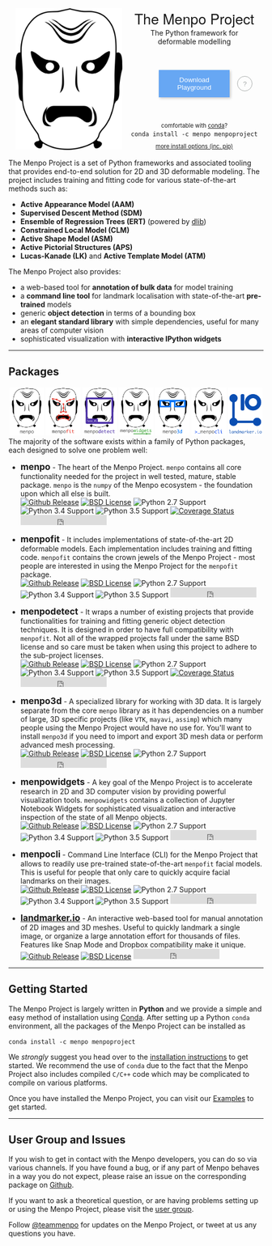 <style>
button:focus {
  outline: none;
}
.hero_logo {
  max-height: 280px;
}
@media (max-width: 590px) {
  .hero_logo {
    max-height: 180px;
  }
}
.hero_container {
  display: flex; 
  flex-direction: row; 
  justify-content: center; 
  flex-wrap: wrap; 
  max-width: 600px;
}
.hero_rightcolumn {
  display: flex; 
  flex-direction: column; 
  align-items: center; 
  justify-content: space-between;
}
.hero_logo_container {
  display: flex; 
  align-items: center;
  margin: 0px 10px;
}
.download_button {
  background: rgb(103, 167, 243); 
  color: white; 
  border: none; 
  margin: 5px 15px; 
  padding: 12px; 
  max-width: 140px;
  box-shadow: 2px 2px 5px #C7C7C7; 
  font-weight: 300;
}
.playground_help {
  position: relative;
  background: none; 
  color: #A6AAA9; 
  border: 1px solid #A6AAA9; 
  width: 30px; 
  height: 30px; 
  border-radius: 30px; 
  font-weight: 300;
}
.playground_help_popup {
  position: absolute;
  background: #70BF41;
  color: white;
  box-shadow: 2px 2px 5px #C7C7C7;
  min-width: 320px;
  border-radius: 10px;
  font-weight: 300;
  top: 55px;
  right: -40px;
  padding: 12px;
  visibility: hidden;
  opacity: 0;
  transition:visibility 0s linear 0.3s,opacity 0.3s ease;
}
.playground_help_speach {
  position: absolute;
  color: white;
  border-color: transparent;
  border-bottom-color: #70BF41;
  border-style: solid;
  border-width: 12px;
  border-bottom-width: 20px;
  font-weight: 300;
  right: 2px;
  visibility: hidden;
  opacity: 0;
  transition:visibility 0s linear 0.3s,opacity 0.3s ease;
}
.playground_help:hover .playground_help_popup {
    opacity: 1;
    visibility: visible;
    transition-delay: 0s;
}
.playground_help:hover .playground_help_speach {
    opacity: 1;
    visibility: visible;
    transition-delay: 0s;
}
</style>
<center>
  <div class="hero_container">
    <div class="hero_logo_container">
      <img class="hero_logo" src="logo/menpoproject.png" alt="The Menpo Project">
    </div>
    <div class="hero_rightcolumn">
      <div>
        <strong style="font-size: 200%; font-family: 'HelveticaNeue-Light', 'Helvetica Neue Light', 'Helvetica Neue', Helvetica, Arial, 'Lucida Grande', sans-serif; font-weight: 500;">The Menpo Project</strong>
        <div style="max-width: 200px;">The Python framework for deformable modelling</div>
      </div>
      <div style="display: flex; flex-direction: row; align-items: center;">
        <div style="width: 30px; height: 30px;"></div>
        <button class="download_button">Download Playground</button>
        <button class="playground_help">
          ?
          <div class="playground_help_speach"></div>
          <div class="playground_help_popup">
            <p>The playground is a standalone installation of menpo that will get you up and running as quickly as possible.</p>
            <p>If you are new to menpo or Python in general you may want to start with the playground.</p>
            <p>Head to our <a style="font-weight: bold; color: white;" href="installation">installation page</a> for more options.</p>
          </div>
        </button>
      </div>
      <div>
        <div style="font-size: 80%">comfortable with <a href="https://www.continuum.io/downloads">conda</a>?</div>
        <code style="padding: 7px;">conda install -c menpo menpoproject</code>
        <div style="font-size: 80%; margin-top: 10px;"><a href="installation">more install options (inc. pip)</a></div>
      </div>
    </div>
  </div>
</center>
<br>
<!---
MAIN DESCRIPTION
-->
The Menpo Project is a set of Python frameworks and associated tooling that provides end-to-end solution for 2D and 3D deformable modeling. The project includes training and fitting code for various state-of-the-art methods such as:

* **Active Appearance Model (AAM)**
* **Supervised Descent Method (SDM)**
* **Ensemble of Regression Trees (ERT)** (powered by [dlib](http://dlib.net/ "dlib C++ Library"))
* **Constrained Local Model (CLM)**
* **Active Shape Model (ASM)**
* **Active Pictorial Structures (APS)**
* **Lucas-Kanade (LK)** and **Active Template Model (ATM)**

The Menpo Project also provides:
* a web-based tool for **annotation of bulk data** for model training
* a **command line tool** for landmark localisation with state-of-the-art **pre-trained** models
* generic **object detection** in terms of a bounding box
* an **elegant standard library** with simple dependencies, useful for many areas of computer vision
* sophisticated visualization with **interactive IPython widgets**

---------------------------------------

## Packages
<center>
  <a href="/menpo/index.md" title="menpo"><img src="logo/menpo.png" alt="menpo" width="13.5%"></a>
  <a href="/menpofit/index.md" title="menpofit"><img src="logo/menpofit.png" alt="menpofit" width="13.5%"></a>
  <a href="/menpodetect/index.md" title="menpodetect"><img src="logo/menpodetect.png" alt="menpodetect" width="13.5%"></a>
  <a href="/menpowidgets/index.md" title="menpowidgets"><img src="logo/menpowidgets.png" alt="menpowidgets" width="13.5%"></a>
  <a href="/menpo3d/index.md" title="menpo3d"><img src="logo/menpo3d.png" alt="menpo3d" width="13.5%"></a>
  <a href="/menpocli/index.md" title="menpocli"><img src="logo/menpocli.png" alt="menpocli" width="13.5%"></a>
  <a href="/landmarker.io/index.md" title="landmarker.io"><img src="logo/landmarkerio_with_logo.png" alt="landmarker.io" width="13.5%"></a>
</center>
The majority of the software exists within a family of Python packages, each designed to solve one problem well:

  - <strong style="font-size: 125%">menpo</strong> - The heart of the Menpo Project. `menpo` contains all core functionality needed for
    the project in well tested, mature, stable package. `menpo` is the `numpy` of the Menpo ecosystem - the foundation upon which all else is built.  
    [![Github Release][m_shield]][m_gh] [![BSD License][bsd_shield]][m_lic] ![Python 2.7 Support][python27] ![Python 3.4 Support][python34] ![Python 3.5 Support][python35] [![Coverage Status][cm_shield]][cm] <iframe src="https://ghbtns.com/github-btn.html?user=menpo&repo=menpo&type=star&count=true" frameborder="0" scrolling="0" width="170px" height="20px"></iframe>


  - <strong style="font-size: 125%">menpofit</strong> - It includes implementations of state-of-the-art 2D deformable models. Each implementation
    includes training and fitting code. `menpofit` contains the crown jewels of the Menpo Project - most people are interested in using
    the Menpo Project for the `menpofit` package.  
    [![Github Release][mf_shield]][mf_gh] [![BSD License][bsd_shield]][mf_lic] ![Python 2.7 Support][python27] ![Python 3.4 Support][python34] ![Python 3.5 Support][python35] <iframe src="https://ghbtns.com/github-btn.html?user=menpo&repo=menpofit&type=star&count=true" frameborder="0" scrolling="0" width="170px" height="20px"></iframe>

  - <strong style="font-size: 125%">menpodetect</strong> - It wraps a number of existing projects that provide functionalities for training and
    fitting generic object detection techniques. It is designed in order to have full compatibility with `menpofit`. Not all of the wrapped
    projects fall under the same BSD license and so care must be taken when using this project to adhere to the sub-project licenses.  
    [![Github Release][md_shield]][md_gh] [![BSD License][bsd_shield]][md_lic] ![Python 2.7 Support][python27] ![Python 3.4 Support][python34] ![Python 3.5 Support][python35] [![Coverage Status][cmd_shield]][cmd] <iframe src="https://ghbtns.com/github-btn.html?user=menpo&repo=menpodetect&type=star&count=true" frameborder="0" scrolling="0" width="170px" height="20px"></iframe>

  - <strong style="font-size: 125%">menpo3d</strong> - A specialized library for working with 3D data. It is largely separate from the
    core `menpo` library as it has dependencies on a number of large, 3D specific projects (like `VTK`, `mayavi`, `assimp`) which many people using
    the Menpo Project would have no use for. You'll want to install `menpo3d` if you need to import and export 3D mesh data or perform advanced mesh processing.  
    [![Github Release][m3d_shield]][m3d_gh] [![BSD License][bsd_shield]][m3d_lic] ![Python 2.7 Support][python27] <iframe src="https://ghbtns.com/github-btn.html?user=menpo&repo=menpo3d&type=star&count=true" frameborder="0" scrolling="0" width="170px" height="20px"></iframe>

  - <strong style="font-size: 125%">menpowidgets</strong> - A key goal of the Menpo Project is to accelerate research in 2D and 3D computer vision by
    providing powerful visualization tools. `menpowidgets` contains a collection of Jupyter Notebook Widgets for sophisticated visualization and interactive
    inspection of the state of all Menpo objects.  
    [![Github Release][mw_shield]][mw_gh] [![BSD License][bsd_shield]][mw_lic] ![Python 2.7 Support][python27] ![Python 3.4 Support][python34] ![Python 3.5 Support][python35] <iframe src="https://ghbtns.com/github-btn.html?user=menpo&repo=menpowidgets&type=star&count=true" frameborder="0" scrolling="0" width="170px" height="20px"></iframe>

  - <strong style="font-size: 125%">menpocli</strong> - Command Line Interface (CLI) for the Menpo Project that allows to readily use pre-trained
    state-of-the-art `menpofit` facial models. This is useful for people that only care to quickly acquire facial landmarks on their images.  
    [![Github Release][mc_shield]][mc_gh] [![BSD License][bsd_shield]][mc_lic] ![Python 2.7 Support][python27] ![Python 3.4 Support][python34] ![Python 3.5 Support][python35] <iframe src="https://ghbtns.com/github-btn.html?user=menpo&repo=menpocli&type=star&count=true" frameborder="0" scrolling="0" width="170px" height="20px"></iframe>

  - <strong style="font-size: 125%"><a href="https://www.landmarker.io">landmarker.io</a></strong> - An interactive web-based tool for manual annotation of
    2D images and 3D meshes. Useful to quickly landmark a single image, or organize a large annotation effort for thousands of files.
    Features like Snap Mode and Dropbox compatibility make it unique.  
    [![Github Release][lm_shield]][lm_gh] [![BSD License][bsd_shield]][lm_lic] <iframe src="https://ghbtns.com/github-btn.html?user=menpo&repo=landmarker.io&type=star&count=true" frameborder="0" scrolling="0" width="170px" height="20px"></iframe>


  [bsd_shield]: http://img.shields.io/badge/License-BSD-green.svg
  [m_shield]: http://img.shields.io/github/release/menpo/menpo.svg
  [m_gh]: http://github.com/menpo/menpo
  [m_lic]: https://github.com/menpo/menpo/blob/master/LICENSE.txt
  [mf_shield]: http://img.shields.io/github/release/menpo/menpofit.svg
  [mf_gh]: http://github.com/menpo/menpofit
  [mf_lic]: https://github.com/menpo/menpofit/blob/master/LICENSE.txt
  [m3d_shield]: http://img.shields.io/github/release/menpo/menpo3d.svg
  [m3d_gh]: http://github.com/menpo/menpo3d
  [m3d_lic]: https://github.com/menpo/menpo3d/blob/master/LICENSE.txt
  [md_shield]: http://img.shields.io/github/release/menpo/menpodetect.svg
  [md_gh]: http://github.com/menpo/menpodetect
  [md_lic]: https://github.com/menpo/menpodetect/blob/master/LICENSE.txt
  [mw_shield]: http://img.shields.io/github/release/menpo/menpowidgets.svg
  [mw_gh]: http://github.com/menpo/menpowidgets
  [mw_lic]: https://github.com/menpo/menpowidgets/blob/master/LICENSE.txt
  [mc_shield]: http://img.shields.io/github/release/menpo/menpocli.svg
  [mc_gh]: http://github.com/menpo/menpocli
  [mc_lic]: https://github.com/menpo/menpocli/blob/master/LICENSE.txt
  [mc_shield]: http://img.shields.io/github/release/menpo/menpocli.svg
  [mc_gh]: http://github.com/menpo/menpocli
  [mc_lic]: https://github.com/menpo/menpocli/blob/master/LICENSE.txt
  [lm_shield]: http://img.shields.io/github/release/menpo/landmarkerio.svg
  [lm_gh]: http://github.com/menpo/landmarker.io
  [lm_lic]: https://github.com/menpo/landmarker.io/blob/master/LICENSE
  [python27]: https://img.shields.io/badge/Python-2.7-green.svg
  [python34]: https://img.shields.io/badge/Python-3.4-green.svg
  [python35]: https://img.shields.io/badge/Python-3.5-green.svg
  [cm]: https://coveralls.io/r/menpo/menpo
  [cm_shield]: http://img.shields.io/coveralls/menpo/menpo.svg?style=flat
  [cmd]: https://coveralls.io/r/menpo/menpodetect
  [cmd_shield]: http://img.shields.io/coveralls/menpo/menpodetect.svg?style=flat

---------------------------------------

## Getting Started

The Menpo Project is largely written in **Python** and we provide a simple and easy method of installation using [Conda](http://conda.pydata.org/).
After setting up a Python ``conda`` environment, all the packages of the Menpo Project can be installed as
```
conda install -c menpo menpoproject
```
We _strongly_ suggest you head over to the [installation instructions](installation/index.md "Full Installation Instructions") to get started.
We recommend the use of ``conda`` due to the fact that the Menpo Project also includes compiled ``C/C++`` code
which may be complicated to compile on various platforms.

Once you have installed the Menpo Project, you can visit our [Examples](examples/index.md) to get started.

---------------------------------------

## User Group and Issues
If you wish to get in contact with the Menpo developers, you can do so via various channels.
If you have found a bug, or if any part of Menpo behaves in a way you do not expect, please raise an issue on the corresponding package on [Github](https://github.com/menpo/ "The Menpo Project on Github").

If you want to ask a theoretical question, or are having problems setting up or using the Menpo Project, please visit the [user group](https://groups.google.com/forum/#!forum/menpo-users "menpo-users").

Follow [@teammenpo](www.twitter.com/teammenpo "The Menpo Project on Twitter") for updates on the Menpo Project, or tweet at us any questions you have.
